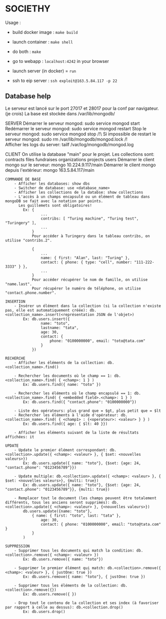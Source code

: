 SOCIETHY
========

Usage :

* build docker image : `make build`

* launch container : `make shell`

* do both : `make`

* go to webapp : `localhost:4242` in your browser 

* launch server (in docker) = `run`

* ssh to eip server : `ssh exploit@163.5.84.117 -p 22`


## Database help

Le serveur est lancé sur le port 27017 et 28017 pour la conf par navigateur. (je crois)
La base est stockée dans /var/lib/mongodb/

SERVER
    Démarrer le serveur mongod: sudo service mongod start
    Redémarrer le serveur mongod: sudo service mongod restart
    Stop le serveur mongod: sudo service mongod stop
    /!\ Si impossible de restart le serveur mongod: sudo rm /var/lib/mongodb/mongod.lock /!\
    Afficher les logs du server: tailf /var/log/mongodb/mongod.log

CLIENT
    On utilise la database "main" pour le projet.
    Les collections sont:
        contracts
        files
        fundraises
        organizations
        projects
        users
    Démarrer le client mongo sur le serveur: mongo 10.224.9.117/main
    Démarrer le client mongo depuis l'extérieur: mongo 163.5.84.117/main

    COMMANDE DE BASE
        - Afficher les databases: show dbs
        - Switcher de database: use <database_name>
        - Afficher les collections de la databse: show collections
        - L'accès à un champs encapsulé ou un élément de tableau dans mongoDB se fait avec la notation par points.
          Les guillemets sont obligatoires!
            Ex: {
                    ...
                    contribs: [ "Turing machine", "Turing test", "Turingery" ],
                    ...
                }
                Pour accéder à Turingery dans le tableau contribs, on utilise "contribs.2".

                {
                    ...
                    name: { first: "Alan", last: "Turing" },
                    contact: { phone: { type: "cell", number: "111-222-3333" } },
                    ...
                }
                Pour accéder récupérer le nom de famille, on utilise "name.last".
                Pour récupérer le numéro de téléphone, on utilise "contact.phone.number".

    INSERTION
        - Insérer un élément dans la collection (si la collection n'existe pas, elle est automatiquement créée): db.<collection_name>.insert(<représentation JSON de l'objet>)
            Ex: db.users.insert({
                    name: "toto",
                    lastname: "tata",
                    age: 30,
                    contact: {
                        phone: "0100000000", email: "toto@tata.com"
                    }
                })

    RECHERCHE
        - Afficher les éléments de la collection: db.<collection_name>.find()

        - Rechercher les documents où le champ == 1: db.<collection_name>.find( { <champ>: 1 } )
            Ex: db.users.find({ name: "toto" })

        - Rechercher les éléments où le champ encapsulé == 1: db.<collection_name>.find( { <embedded field>.<champ>: 1 } )
            Ex: db.users.find({ "contact.phone": "0100000000"})

        - Liste des opérateurs: plus grand que = $gt, plus petit que = $lt
        - Rechercher les éléments à l'aide d'opérateur: db.<collection_name>.find( { <champ1> : {<operateur>: <valeur> } } )
            Ex: db.users.find({ age: { $lt: 40 }})

        - Afficher les éléments suivant de la liste de résultats affichées: it

    UPDATE
        - Update le premier élément correspondant: db.<collection>.update({ <champ>: <valeur> }, { $set: <nouvelles valeurs>})
            Ex: db.users.update({ name: "toto"}, {$set: {age: 24, "contact.phone": "0123456789"}})

        - Update multiple: db.<collection>.update({ <champ>: <valeur> }, { $set: <nouvelles valeurs>}, {multi: true})
            Ex: db.users.update({ name: "toto"}, {$set: {age: 24, "contact.phone": "0123456789"}}, {multi: true})

        - Remplacer tout le document (les champs peuvent être totalement différents, tous les anciens seront supprimés): db.<collection>.update({ <champ>: <valeur> }, {<nouvelles valeurs>})
            db.users.update({name: "toto"},
                { name: { first: "toto", last: "tata" },
                    age: 30,
                    contact: { phone: "0100000000", email: "toto@tata.com" }
                }
            )

    SUPPRESSION
        - Supprimer tous les documents qui match la condition: db.<collection>.remove({ <champ>: <valeur> })
            Ex: db.users.remove({ name: "toto"})

        - Supprimer le premier élément qui match: db.<collection>.remove({ <champ>: <valeur> }, { justOne: true })
            Ex: db.users.remove({ name: "toto"}, { justOne: true })

        - Supprimer tous les éléments de la collection: db.<collection>.remove({})
            Ex: db.users.remove({ })

        - Drop tout le contenu de la collection et ses index (à favoriser par rapport à celle au dessus): db.<collection.drop()
            Ex: db.users.drop()
